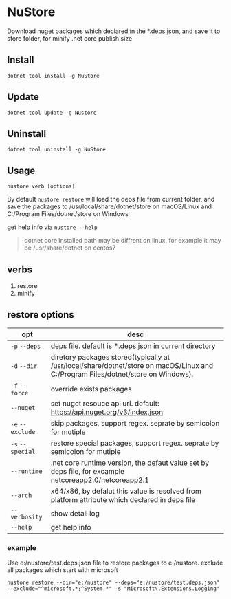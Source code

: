 ﻿# NuStore
Download nuget packages which declared in the *.deps.json, and save it to store folder, for minify .net core publish size

## Install
	dotnet tool install -g NuStore

## Update
	dotnet tool update -g Nustore

## Uninstall
	dotnet tool uninstall -g NuStore

## Usage
	nustore verb [options]
By default `nustore restore` will load the deps file from current folder, 
and save the packages to /usr/local/share/dotnet/store 
on macOS/Linux and C:/Program Files/dotnet/store on Windows

get help info via `nustore --help`

> dotnet core installed path may be diffrent on linux, for example it may be /usr/share/dotnet on centos7


## verbs
1. restore
2. minify

## restore options

 opt           | desc
-------------- | -----
`-p` `--deps` | deps file. default is *.deps.json in current directory
`-d` `--dir` | diretory packages stored(typically at /usr/local/share/dotnet/store on macOS/Linux and C:/Program Files/dotnet/store on Windows).
`-f` `--force` | override exists packages
`--nuget` | set nuget resouce api url. default: https://api.nuget.org/v3/index.json
`-e` `--exclude` | skip packages, support regex. seprate by semicolon for mutiple
`-s` `--special` | restore special packages, support regex. seprate by semicolon for mutiple
`--runtime` | .net core runtime version, the defaut value set by deps file, for excample netcoreapp2.0/netcoreapp2.1
`--arch` | x64/x86, by defalut this value is resolved from platform attribute which declared in deps file 
`--verbosity` | show detail log
`--help` | get help info

### example

Use e:/nustore/test.deps.json file to restore packages to e:/nustore. exclude all packages which start with microsoft

	nustore restore --dir="e:/nustore" --deps="e:/nustore/test.deps.json" --exclude="^microsoft.*;^System.*" -s "Microsoft\.Extensions.Logging"
